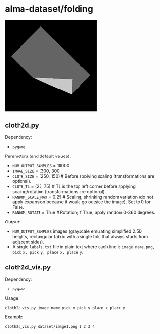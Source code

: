 # alma-dataset/folding

![assets/image1.png](assets/image1.png)

## cloth2d.py

Dependency:

- `pygame`

Parameters (and default values):

- `NUM_OUTPUT_SAMPLES` = 10000
- `IMAGE_SIZE` = (300, 300)
- `CLOTH_SIZE` = (250, 150) # Before applying scaling (transformations are optional).
- `CLOTH_TL` = (25, 75) # TL is the top left corner before applying scaling/rotation (transformations are optional).
- `RANDOM_SCALE_MAX` = 0.25 # Scaling, shrinking random variation (do not apply expansion
because it would go outside the image). Set to 0 for False.
- `RANDOM_ROTATE` = True # Rotation; if True, apply random 0-360 degrees.

Output:

- `NUM_OUTPUT_SAMPLES` images (grayscale emulating simplified 2.5D heights, rectangular fabric
with a single fold that always starts from adjacent sides).
- A single `labels.txt` file in plain text where each line is `image name.png, pick x, pick y, place x, place y`.

## cloth2d_vis.py

Dependency:

- `pygame`

Usage:

```bash
cloth2d_vis.py image_name pick_x pick_y place_x place_y
```

Example:

```bash
cloth2d_vis.py dataset/image1.png 1 2 3 4
```
